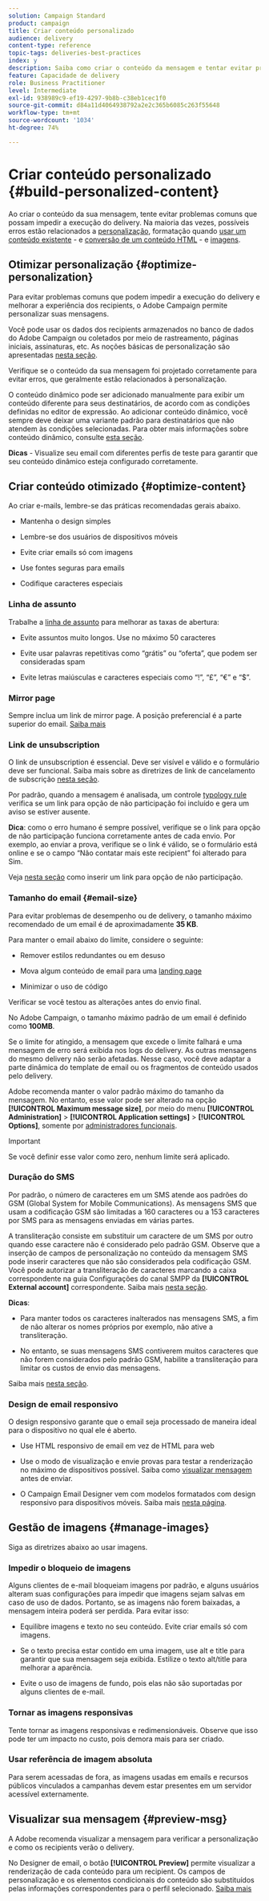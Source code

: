 ```yaml
---
solution: Campaign Standard
product: campaign
title: Criar conteúdo personalizado
audience: delivery
content-type: reference
topic-tags: deliveries-best-practices
index: y
description: Saiba como criar o conteúdo da mensagem e tentar evitar problemas comuns que podem impedir a execução do delivery. 
feature: Capacidade de delivery
role: Business Practitioner
level: Intermediate
exl-id: 938989c9-ef19-4297-9b8b-c38eb1cec1f0
source-git-commit: d84a11d4064938792a2e2c365b6085c263f55648
workflow-type: tm+mt
source-wordcount: '1034'
ht-degree: 74%

---
```


# Criar conteúdo personalizado {#build-personalized-content}

Ao criar o conteúdo da sua mensagem, tente evitar problemas comuns que possam impedir a execução do delivery. Na maioria das vezes, possíveis erros estão relacionados a [personalização](../../designing/using/personalization.md), formatação quando [usar um conteúdo existente](../../designing/using/using-existing-content.md) - e [conversão de um conteúdo HTML](../../designing/using/using-existing-content.md#converting-an-html-content) - e [imagens](../../designing/using/images.md).

## Otimizar personalização {#optimize-personalization}

Para evitar problemas comuns que podem impedir a execução do delivery e melhorar a experiência dos recipients, o Adobe Campaign permite personalizar suas mensagens.

Você pode usar os dados dos recipients armazenados no banco de dados do Adobe Campaign ou coletados por meio de rastreamento, páginas iniciais, assinaturas, etc.
As noções básicas de personalização são apresentadas [nesta seção](../../designing/using/personalization.md).

Verifique se o conteúdo da sua mensagem foi projetado corretamente para evitar erros, que geralmente estão relacionados à personalização.

O conteúdo dinâmico pode ser adicionado manualmente para exibir um conteúdo diferente para seus destinatários, de acordo com as condições definidas no editor de expressão. Ao adicionar conteúdo dinâmico, você sempre deve deixar uma variante padrão para destinatários que não atendem às condições selecionadas.
Para obter mais informações sobre conteúdo dinâmico, consulte [esta seção](../../designing/using/personalization.md#defining-dynamic-content-in-an-email).

**Dicas**  - Visualize seu email com diferentes perfis de teste para garantir que seu conteúdo dinâmico esteja configurado corretamente.

## Criar conteúdo otimizado {#optimize-content}

Ao criar e-mails, lembre-se das práticas recomendadas gerais abaixo.

* Mantenha o design simples

* Lembre-se dos usuários de dispositivos móveis

* Evite criar emails só com imagens

* Use fontes seguras para emails

* Codifique caracteres especiais

### Linha de assunto

Trabalhe a [linha de assunto](../../designing/using/subject-line.md) para melhorar as taxas de abertura:

* Evite assuntos muito longos. Use no máximo 50 caracteres

* Evite usar palavras repetitivas como “grátis” ou “oferta”, que podem ser consideradas spam

* Evite letras maiúsculas e caracteres especiais como “!”, “£”, “€” e “$”.

### Mirror page

Sempre inclua um link de mirror page. A posição preferencial é a parte superior do email. [Saiba mais](../../designing/using/personalization.md#adding-a-content-block)

### Link de unsubscription

O link de unsubscription é essencial. Deve ser visível e válido e o formulário deve ser funcional. Saiba mais sobre as diretrizes de link de cancelamento de subscrição [nesta seção](../../designing/using/personalization.md#about-targeting-dimension).

Por padrão, quando a mensagem é analisada, um controle [typology rule](../../sending/using/control-rules.md) verifica se um link para opção de não participação foi incluído e gera um aviso se estiver ausente.

**Dica**: como o erro humano é sempre possível, verifique se o link para opção de não participação funciona corretamente antes de cada envio. Por exemplo, ao enviar a prova, verifique se o link é válido, se o formulário está online e se o campo “Não contatar mais este recipient” foi alterado para Sim.

Veja [nesta seção](../../designing/using/personalization.md#adding-a-content-block) como inserir um link para opção de não participação.

### Tamanho do email {#email-size}

Para evitar problemas de desempenho ou de delivery, o tamanho máximo recomendado de um email é de aproximadamente **35 KB**.

Para manter o email abaixo do limite, considere o seguinte:

* Remover estilos redundantes ou em desuso

* Mova algum conteúdo de email para uma [landing page](../../channels/using/getting-started-with-landing-pages.md)

* Minimizar o uso de código

Verificar se você testou as alterações antes do envio final.

No Adobe Campaign, o tamanho máximo padrão de um email é definido como **100MB**. <!--This limit enables to prevent any error that could indefinitely increase the size of an email, which can lead to a system crash.-->

Se o limite for atingido, a mensagem que excede o limite falhará e uma mensagem de erro será exibida nos logs do delivery. As outras mensagens do mesmo delivery não serão afetadas. Nesse caso, você deve adaptar a parte dinâmica do template de email ou os fragmentos de conteúdo usados pelo delivery. <!--If you need assistance, or if you have any question or request about the **[!UICONTROL Maximum message size]** option, reach out to your Adobe contact.-->

Adobe recomenda manter o valor padrão máximo do tamanho da mensagem. No entanto, esse valor pode ser alterado na opção **[!UICONTROL Maximum message size]**, por meio do menu **[!UICONTROL Administration]** > **[!UICONTROL Application settings]** > **[!UICONTROL Options]**, somente por [administradores funcionais](../../administration/using/users-management.md#functional-administrators).

>[!IMPORTANT]
>
>Se você definir esse valor como zero, nenhum limite será aplicado.

### Duração do SMS

Por padrão, o número de caracteres em um SMS atende aos padrões do GSM (Global System for Mobile Communications). As mensagens SMS que usam a codificação GSM são limitadas a 160 caracteres ou a 153 caracteres por SMS para as mensagens enviadas em várias partes.

A transliteração consiste em substituir um caractere de um SMS por outro quando esse caractere não é considerado pelo padrão GSM. Observe que a inserção de campos de personalização no conteúdo da mensagem SMS pode inserir caracteres que não são considerados pela codificação GSM. Você pode autorizar a transliteração de caracteres marcando a caixa correspondente na guia Configurações do canal SMPP da **[!UICONTROL External account]** correspondente.
Saiba mais [nesta seção](../../administration/using/configuring-sms-channel.md#sms-encoding--length-and-transliteration).

**Dicas**:

* Para manter todos os caracteres inalterados nas mensagens SMS, a fim de não alterar os nomes próprios por exemplo, não ative a transliteração.

* No entanto, se suas mensagens SMS contiverem muitos caracteres que não forem considerados pelo padrão GSM, habilite a transliteração para limitar os custos de envio das mensagens.

Saiba mais [nesta seção](../../administration/using/configuring-sms-channel.md#sms-encoding--length-and-transliteration).

### Design de email responsivo

O design responsivo garante que o email seja processado de maneira ideal para o dispositivo no qual ele é aberto.

* Use HTML responsivo de email em vez de HTML para web

* Use o modo de visualização e envie provas para testar a renderização no máximo de dispositivos possível. Saiba como [visualizar mensagem](../../sending/using/previewing-messages.md) antes de enviar.

* O Campaign Email Designer vem com modelos formatados com design responsivo para dispositivos móveis. Saiba mais [nesta página](../../designing/using/using-reusable-content.md#content-templates).

## Gestão de imagens {#manage-images}

Siga as diretrizes abaixo ao usar imagens.

### Impedir o bloqueio de imagens

Alguns clientes de e-mail bloqueiam imagens por padrão, e alguns usuários alteram suas configurações para impedir que imagens sejam salvas em caso de uso de dados. Portanto, se as imagens não forem baixadas, a mensagem inteira poderá ser perdida. Para evitar isso:

* Equilibre imagens e texto no seu conteúdo. Evite criar emails só com imagens.

* Se o texto precisa estar contido em uma imagem, use alt e title para garantir que sua mensagem seja exibida. Estilize o texto alt/title para melhorar a aparência.

* Evite o uso de imagens de fundo, pois elas não são suportadas por alguns clientes de e-mail.

### Tornar as imagens responsivas

Tente tornar as imagens responsivas e redimensionáveis. Observe que isso pode ter um impacto no custo, pois demora mais para ser criado.

### Usar referência de imagem absoluta

Para serem acessadas de fora, as imagens usadas em emails e recursos públicos vinculados a campanhas devem estar presentes em um servidor acessível externamente.

## Visualizar sua mensagem  {#preview-msg}

A Adobe recomenda visualizar a mensagem para verificar a personalização e como os recipients verão o delivery.

No Designer de email, o botão **[!UICONTROL Preview]** permite visualizar a renderização de cada conteúdo para um recipient. Os campos de personalização e os elementos condicionais do conteúdo são substituídos pelas informações correspondentes para o perfil selecionado. [Saiba mais](../../sending/using/previewing-messages.md)

